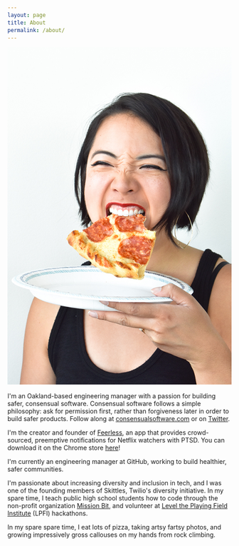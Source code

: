 ```yaml
---
layout: page
title: About
permalink: /about/
---
```


<img src="/img/headshot-pizza.jpg" class="profile" alt="Danielle Leong, dinosaur" />

I'm an Oakland-based engineering manager with a passion for building safer, consensual software. Consensual software follows a simple philosophy: ask for permission first, rather than forgiveness later in order to build safer products. Follow along at <a href="http://consensualsoftware.com">consensualsoftware.com</a> or on <a href="https://twitter.com/consentsoftware">Twitter</a>.

I'm the creator and founder of <a href="https://feerless.us">Feerless</a>, an app that provides crowd-sourced, preemptive notifications for Netflix watchers with PTSD. You can download it on the Chrome store <a href="https://chrome.google.com/webstore/detail/feerless/jplkbfficcokellnmmmnlleiolmcfbln">here</a>!

I'm currently an engineering manager at GitHub, working to build healthier, safer communities.

I'm passionate about increasing diversity and inclusion in tech, and I was one of the founding members of Skittles, Twilio's diversity initiative. In my spare time, I teach public high school students how to code through the non-profit organization <a href="http://missionbit.com/">Mission Bit</a>, and volunteer at <a href="http://www.lpfi.org/">Level the Playing Field Institute</a> (LPFI) hackathons.

In my spare spare time, I eat lots of pizza, taking artsy fartsy photos, and growing impressively gross callouses on my hands from rock climbing.
